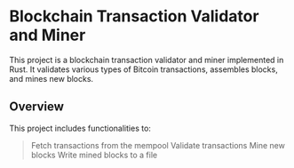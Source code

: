 # Blockchain Transaction Validator and Miner
This project is a blockchain transaction validator and miner implemented in Rust. It validates various types of Bitcoin transactions, assembles blocks, and mines new blocks.

## Overview
This project includes functionalities to:

> Fetch transactions from the mempool
> Validate transactions
> Mine new blocks
> Write mined blocks to a file


